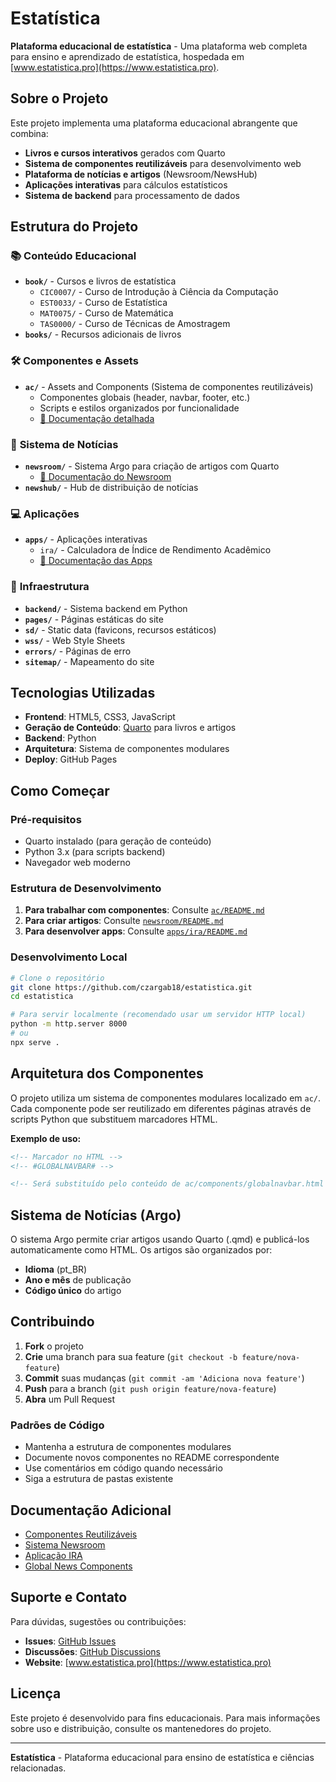 # Estatística

**Plataforma educacional de estatística** - Uma plataforma web completa para ensino e aprendizado de estatística, hospedada em [www.estatistica.pro](https://www.estatistica.pro).

## Sobre o Projeto

Este projeto implementa uma plataforma educacional abrangente que combina:
- **Livros e cursos interativos** gerados com Quarto
- **Sistema de componentes reutilizáveis** para desenvolvimento web
- **Plataforma de notícias e artigos** (Newsroom/NewsHub)
- **Aplicações interativas** para cálculos estatísticos
- **Sistema de backend** para processamento de dados

## Estrutura do Projeto

### 📚 **Conteúdo Educacional**
- **`book/`** - Cursos e livros de estatística
  - `CIC0007/` - Curso de Introdução à Ciência da Computação
  - `EST0033/` - Curso de Estatística
  - `MAT0075/` - Curso de Matemática
  - `TAS0000/` - Curso de Técnicas de Amostragem
- **`books/`** - Recursos adicionais de livros

### 🛠️ **Componentes e Assets**
- **`ac/`** - Assets and Components (Sistema de componentes reutilizáveis)
  - Componentes globais (header, navbar, footer, etc.)
  - Scripts e estilos organizados por funcionalidade
  - [📖 Documentação detalhada](ac/README.md)

### 📰 **Sistema de Notícias**
- **`newsroom/`** - Sistema Argo para criação de artigos com Quarto
  - [📖 Documentação do Newsroom](newsroom/README.md)
- **`newshub/`** - Hub de distribuição de notícias

### 💻 **Aplicações**
- **`apps/`** - Aplicações interativas
  - `ira/` - Calculadora de Índice de Rendimento Acadêmico
  - [📖 Documentação das Apps](apps/ira/README.md)

### 🔧 **Infraestrutura**
- **`backend/`** - Sistema backend em Python
- **`pages/`** - Páginas estáticas do site
- **`sd/`** - Static data (favicons, recursos estáticos)
- **`wss/`** - Web Style Sheets
- **`errors/`** - Páginas de erro
- **`sitemap/`** - Mapeamento do site

## Tecnologias Utilizadas

- **Frontend**: HTML5, CSS3, JavaScript
- **Geração de Conteúdo**: [Quarto](https://quarto.org/) para livros e artigos
- **Backend**: Python
- **Arquitetura**: Sistema de componentes modulares
- **Deploy**: GitHub Pages

## Como Começar

### Pré-requisitos
- Quarto instalado (para geração de conteúdo)
- Python 3.x (para scripts backend)
- Navegador web moderno

### Estrutura de Desenvolvimento

1. **Para trabalhar com componentes**: Consulte [`ac/README.md`](ac/README.md)
2. **Para criar artigos**: Consulte [`newsroom/README.md`](newsroom/README.md)  
3. **Para desenvolver apps**: Consulte [`apps/ira/README.md`](apps/ira/README.md)

### Desenvolvimento Local

```bash
# Clone o repositório
git clone https://github.com/czargab18/estatistica.git
cd estatistica

# Para servir localmente (recomendado usar um servidor HTTP local)
python -m http.server 8000
# ou
npx serve .
```

## Arquitetura dos Componentes

O projeto utiliza um sistema de componentes modulares localizado em `ac/`. Cada componente pode ser reutilizado em diferentes páginas através de scripts Python que substituem marcadores HTML.

**Exemplo de uso:**
```html
<!-- Marcador no HTML -->
<!-- #GLOBALNAVBAR# -->

<!-- Será substituído pelo conteúdo de ac/components/globalnavbar.html -->
```

## Sistema de Notícias (Argo)

O sistema Argo permite criar artigos usando Quarto (.qmd) e publicá-los automaticamente como HTML. Os artigos são organizados por:
- **Idioma** (pt_BR)
- **Ano e mês** de publicação
- **Código único** do artigo

## Contribuindo

1. **Fork** o projeto
2. **Crie** uma branch para sua feature (`git checkout -b feature/nova-feature`)
3. **Commit** suas mudanças (`git commit -am 'Adiciona nova feature'`)
4. **Push** para a branch (`git push origin feature/nova-feature`)
5. **Abra** um Pull Request

### Padrões de Código
- Mantenha a estrutura de componentes modulares
- Documente novos componentes no README correspondente
- Use comentários em código quando necessário
- Siga a estrutura de pastas existente

## Documentação Adicional

- [Componentes Reutilizáveis](ac/README.md)
- [Sistema Newsroom](newsroom/README.md)
- [Aplicação IRA](apps/ira/README.md)
- [Global News Components](ac/globalnewsroom/README.md)

## Suporte e Contato

Para dúvidas, sugestões ou contribuições:
- **Issues**: [GitHub Issues](https://github.com/czargab18/estatistica/issues)
- **Discussões**: [GitHub Discussions](https://github.com/czargab18/estatistica/discussions)
- **Website**: [www.estatistica.pro](https://www.estatistica.pro)

## Licença

Este projeto é desenvolvido para fins educacionais. Para mais informações sobre uso e distribuição, consulte os mantenedores do projeto.

---

**Estatística** - Plataforma educacional para ensino de estatística e ciências relacionadas.